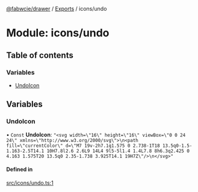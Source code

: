 [@fabwcie/drawer](../README.md) / [Exports](../modules.md) / icons/undo

# Module: icons/undo

## Table of contents

### Variables

- [UndoIcon](icons_undo.md#undoicon)

## Variables

### UndoIcon

• `Const` **UndoIcon**: ``"<svg width=\"16\" height=\"16\" viewBox=\"0 0 24 24\" xmlns=\"http://www.w3.org/2000/svg\">\n<path fill=\"currentColor\" d=\"M7 19v-2h7.1q1.575 0 2.738-1T18 13.5q0-1.5-1.163-2.5T14.1 10H7.8l2.6 2.6L9 14L4 9l5-5l1.4 1.4L7.8 8h6.3q2.425 0 4.163 1.575T20 13.5q0 2.35-1.738 3.925T14.1 19H7Z\"/>\n</svg>"``

#### Defined in

[src/icons/undo.ts:1](https://github.com/fabwcie/drawer/blob/e245821/src/icons/undo.ts#L1)
